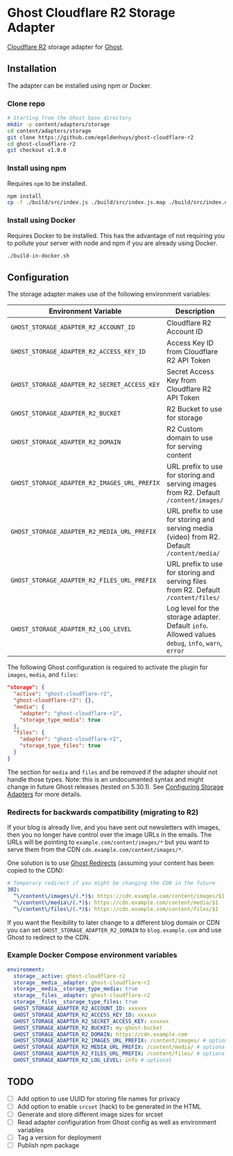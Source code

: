 # Ghost Cloudflare R2 Storage Adapter
[Cloudflare R2](https://www.cloudflare.com/products/r2/) storage adapter for [Ghost](https://github.com/TryGhost/Ghost).

## Installation
The adapter can be installed using npm or Docker.

### Clone repo
```bash
# Starting from the Ghost base directory
mkdir -p content/adapters/storage
cd content/adapters/storage
git clone https://github.com/egeldenhuys/ghost-cloudflare-r2
cd ghost-cloudflare-r2
git checkout v1.0.0
```

### Install using npm
Requires `npm` to be installed.

```bash
npm install
cp -f ./build/src/index.js ./build/src/index.js.map ./build/src/index.d.ts .
```

### Install using Docker
Requires Docker to be installed. This has the advantage of not requiring you to pollute your server with node and npm if you are already using Docker.

```bash
./build-in-docker.sh
```

## Configuration
The storage adapter makes use of the following environment variables:

| Environment Variable                         | Description                                                                                       |
| -------------------------------------------- |---------------------------------------------------------------------------------------------------|
| `GHOST_STORAGE_ADAPTER_R2_ACCOUNT_ID`        | Cloudflare R2 Account ID                                                                          |
| `GHOST_STORAGE_ADAPTER_R2_ACCESS_KEY_ID`     | Access Key ID from Cloudflare R2 API Token                                                        |
| `GHOST_STORAGE_ADAPTER_R2_SECRET_ACCESS_KEY` | Secret Access Key from Cloudflare R2 API Token                                                    |
| `GHOST_STORAGE_ADAPTER_R2_BUCKET`            | R2 Bucket to use for storage                                                                      |
| `GHOST_STORAGE_ADAPTER_R2_DOMAIN`            | R2 Custom domain to use for serving content                                                       |
| `GHOST_STORAGE_ADAPTER_R2_IMAGES_URL_PREFIX` | URL prefix to use for storing and serving images from R2. Default `/content/images/`              |
| `GHOST_STORAGE_ADAPTER_R2_MEDIA_URL_PREFIX`  | URL prefix to use for storing and serving media (video) from R2. Default `/content/media/`        |
| `GHOST_STORAGE_ADAPTER_R2_FILES_URL_PREFIX`  | URL prefix to use for storing and serving files from R2. Default `/content/files/`                |
| `GHOST_STORAGE_ADAPTER_R2_LOG_LEVEL`         | Log level for the storage adapter. Default `info`. Allowed values `debug`, `info`, `warn`, `error`|

The following Ghost configuration is required to activate the plugin for `images`, `media`, and `files`:
```json
"storage": {
  "active": "ghost-cloudflare-r2",
  "ghost-cloudflare-r2": {},
  "media": {
    "adapter": "ghost-cloudflare-r2",
    "storage_type_media": true
  },
  "files": {
    "adapter": "ghost-cloudflare-r2",
    "storage_type_files": true
  }
}
```

The section for `media` and `files` and be removed if the adapter should not handle those types.
Note: this is an undocumented syntax and might change in future Ghost releases (tested on 5.30.1).
See [Configuring Storage Adapters](https://ghost.org/docs/config/#storage-adapters) for more details.

### Redirects for backwards compatibility (migrating to R2)
If your blog is already live, and you have sent out newsletters with images, then you no longer have control over the image URLs in the emails.
The URLs will be pointing to `example.com/content/images/*` but you want to serve them from the CDN `cdn.example.com/content/images/*`.

One solution is to use [Ghost Redirects](https://ghost.org/tutorials/implementing-redirects/) (assuming your content has been copied to the CDN):
```yaml
# Temporary redirect if you might be changing the CDN in the future
302:
  ^\/content\/images\/(.*)$: https://cdn.example.com/content/images/$1
  ^\/content\/media\/(.*)$: https://cdn.example.com/content/media/$1
  ^\/content\/files\/(.*)$: https://cdn.example.com/content/files/$1
```

If you want the flexibility to later change to a different blog domain or CDN you can set
`GHOST_STORAGE_ADAPTER_R2_DOMAIN` to `blog.example.com` and use Ghost to redirect to the CDN.

### Example Docker Compose environment variables
```yaml
environment:
  storage__active: ghost-cloudflare-r2
  storage__media__adapter: ghost-cloudflare-r2
  storage__media__storage_type_media: true
  storage__files__adapter: ghost-cloudflare-r2
  storage__files__storage_type_files: true
  GHOST_STORAGE_ADAPTER_R2_ACCOUNT_ID: xxxxxx
  GHOST_STORAGE_ADAPTER_R2_ACCESS_KEY_ID: xxxxxx
  GHOST_STORAGE_ADAPTER_R2_SECRET_ACCESS_KEY: xxxxxx
  GHOST_STORAGE_ADAPTER_R2_BUCKET: my-ghost-bucket
  GHOST_STORAGE_ADAPTER_R2_DOMAIN: https://cdn.example.com
  GHOST_STORAGE_ADAPTER_R2_IMAGES_URL_PREFIX: /content/images/ # optional
  GHOST_STORAGE_ADAPTER_R2_MEDIA_URL_PREFIX: /content/media/ # optional
  GHOST_STORAGE_ADAPTER_R2_FILES_URL_PREFIX: /content/files/ # optional
  GHOST_STORAGE_ADAPTER_R2_LOG_LEVEL: info # optional
```

## TODO
- [ ] Add option to use UUID for storing file names for privacy
- [ ] Add option to enable `srcset` (hack) to be generated in the HTML
- [ ] Generate and store different image sizes for srcset
- [ ] Read adapter configuration from Ghost config as well as environment variables
- [ ] Tag a version for deployment
- [ ] Publish npm package
